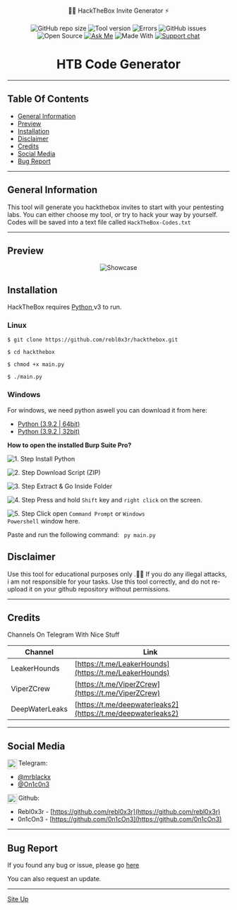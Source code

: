 <p align="center">
  🧞‍♂️ HackTheBox Invite Generator ⚡️<br><br>
  <img alt="GitHub repo size" src="https://img.shields.io/github/repo-size/rebl0x3r/domain2ip">
  <img alt="Tool version" src="https://img.shields.io/badge/version-1.2-brightgreen">
  <img alt="Errors" src="https://img.shields.io/badge/errors fixed-0-red">
  <img alt="GitHub issues" src="https://img.shields.io/github/issues/rebl0x3r/domain2ip">
  <img alt="Open Source" src="https://badges.frapsoft.com/os/v1/open-source.png?v=103">
  <a href="https://t.me/mrblackx"><img alt="Ask Me" src="https://img.shields.io/badge/Ask%20me-anything-1abc9c.svg"></a>
  <img alt="Made With" src="https://forthebadge.com/images/badges/made-with-python.svg">
  <a href="https://t.me/viperzcrewchat/"><img src="https://raw.githubusercontent.com/Patrolavia/telegram-badge/master/chat.svg" alt="Support chat"></a>
</p>

<h1 align=center>HTB Code Generator</h1>

<hr>

<h2>Table Of Contents</h2>

* [General Information](#general-info)
* [Preview](#preview)
* [Installation](#installation)
* [Disclaimer](#disclaimer)
* [Credits](#credits)
* [Social Media](#social-media)
* [Bug Report](#bug-report)

<hr>

<h2>General Information</h2>
  
  This tool will generate you hackthebox invites to start with your pentesting labs.
  You can either choose my tool, or try to hack your way by yourself.
  Codes will be saved into a text file called ```HackTheBox-Codes.txt```
  
<hr>

<h2>Preview</h2>
<p align="center">
  <img alt="Showcase" src="https://i.imgur.com/95RnTy6.png">
</p>

<h2>Installation</h2>

  HackTheBox requires <a href="https://www.python.org/">Python </a> v3 to run.
  
  <h3>Linux</h3>
  
  ```
  $ git clone https://github.com/rebl0x3r/hackthebox.git
  
  $ cd hackthebox

  $ chmod +x main.py

  $ ./main.py
  ```
    
<h3>Windows</h3>

  For windows, we need python aswell you can download it from here:<br>
  
  
  * [Python (3.9.2 | 64bit)](https://www.python.org/ftp/python/3.9.2/python-3.9.2.exe)
  * [Python (3.9.2 | 32bit)](https://www.python.org/ftp/python/3.9.2/python-3.9.2-amd64.exe)
  
  **How to open the installed Burp Suite Pro?**

  <img alt="1. Step" src="https://img.shields.io/badge/Step-1-blueviolet" /> Install Python
  
  <img alt="2. Step" src="https://img.shields.io/badge/Step-2-blueviolet" /> Download Script (ZIP)
  
  <img alt="3. Step" src="https://img.shields.io/badge/Step-3-blueviolet" /> Extract & Go Inside Folder
  
   <img alt="4. Step" src="https://img.shields.io/badge/Step-4-blueviolet" /> Press and hold <code>Shift</code> key and <code>right click</code> on the screen.
   
   <img alt="5. Step" src="https://img.shields.io/badge/Step-5-blueviolet" /> Click open <code>Command Prompt</code> or <code>Windows Powershell</code> window here.
    
   Paste and run the following command:
   <code> py main.py </code>
  
  

<h2>Disclaimer</h2>

  Use this tool for educational purposes only .🕵️‍♂️
  If you do any illegal attacks, i am not responsible for your tasks.
  Use this tool correctly, and do not re-upload it on your github repository without permissions.
  
<hr>
  
<h2>Credits</h2>
  
  Channels On Telegram With Nice Stuff
  
  | Channel | Link |
  | ------ | ------ |
  | LeakerHounds | [https://t.me/LeakerHounds](https://t.me/LeakerHounds) | 
  | ViperZCrew | [https://t.me/ViperZCrew](https://t.me/ViperZCrew) |
  | DeepWaterLeaks | [https://t.me/deepwaterleaks2](https://t.me/deepwaterleaks2) |
   
  

<hr>
            
<h2>Social Media</h2>
 <img align="left" alt="telegram.org" width="22px" src="https://images.vexels.com/media/users/3/137414/isolated/preview/3f7486417ddd88060a1818d44b6f3728-telegram-icon-logo-by-vexels.png" /> Telegram:<br />
 
* [@mrblackx](https://t.me/mrblackx)
* [@On1c0n3](https://t.me/On1c0n3)


<img align="left" alt="github.com" width="22px" src="https://image.flaticon.com/icons/svg/25/25231.svg" /> Github:<br />
 
* Rebl0x3r - [https://github.com/rebl0x3r](https://github.com/rebl0x3r)
* 0n1cOn3 - [https://github.com/0n1cOn3](https://github.com/0n1cOn3)

<hr>

<h2>Bug Report</h2>

  If you found any bug or issue, please go [here](https://github.com/rebl0x3r/hackthebox/issues)
  
  You can also request an update.
  
<hr>



[Site Up](#hackthebox)
